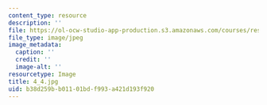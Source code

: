 ```yaml
---
content_type: resource
description: ''
file: https://ol-ocw-studio-app-production.s3.amazonaws.com/courses/res-18-006-calculus-revisited-single-variable-calculus-fall-2010/b38d259bb01101bdf993a421d193f920_4_4.jpg
file_type: image/jpeg
image_metadata:
  caption: ''
  credit: ''
  image-alt: ''
resourcetype: Image
title: 4_4.jpg
uid: b38d259b-b011-01bd-f993-a421d193f920
---
```

